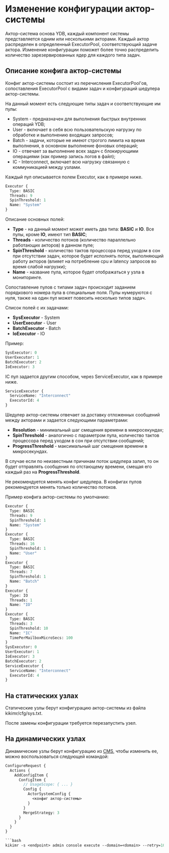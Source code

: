 # Изменение конфигурации актор-системы

Актор-система основа YDB, каждый компонент системы представляется одним или несколькими акторами.
Каждый актор распределен в определенный ExecutorPool, соответствующий задаче актора.
Изменение конфигурации поможет более точно распределить количество зарезервированных ядер для каждого типа задач.

## Описание конфига актор-системы

Конфиг актор-системы состоит из перечисления ExecutorPool'ов, сопоставления ExecutorPool с видами задач и конфигураций шедулера актор-системы.

На данный момент есть следующие типы задач и соответствующие им пулы:

* System - предназначен для выполнения быстрых внутренних операций YDB;
* User - включает в себя всю пользовательскую нагрузку по обработке и выполнению входящих запросов;
* Batch - задачи, которые не имеют строгого лимита на время выполнения, в основном выполнение фоновых операций;
* IO - отвечает за выполнение всех задач с блокирующими операциями (как пример запись логов в файл);
* IC - Interconnect, включает всю нагрузку связанную с коммуникацией между узлами.

Каждый пул описывается полем Executor, как в примере ниже.

```proto
Executor {
  Type: BASIC
  Threads: 9
  SpinThreshold: 1
  Name: "System"
}
```

Описание основных полей:

* **Type** - на данный момент может иметь два типа: **BASIC** и **IO**. Все пулы, кроме **IO**, имеют тип **BASIC**;
* **Threads** - количество потоков (количество параллельно работающих акторов) в данном пуле;
* **SpinThreshold** - количество тактов процессора перед уходом в сон при отсутствии задач, которое будет исполнять поток, выполняющий работу акторов (влияет на потребление cpu и latency запросов во время слабой нагрузки);
* **Name** - название пула, которое будет отображаться у узла в мониторинге.

Сопоставление пулов с типами задач происходит заданием порядкового номера пула в специальные поля. Пулы нумеруются с нуля, также на один пул может повесить несколько типов задач.

Список полей с их задачами:

* **SysExecutor** - System
* **UserExecutor** - User
* **BatchExecutor** - Batch
* **IoExecutor** - IO

Пример:

```proto
SysExecutor: 0
UserExecutor: 1
BatchExecutor: 2
IoExecutor: 3
```

IC пул задается другим способом, через ServiceExecutor, как в примере ниже.

```proto
ServiceExecutor {
  ServiceName: "Interconnect"
  ExecutorId: 4
}
```

Шедулер актор-системы отвечает за доставку отложенных сообщений между акторами и задается следующими параметрами:

* **Resolution** - минимальный шаг смещения времени в микросекундах;
* **SpinThreshold** - аналогично с параметром пула, количество тактов процессора перед уходом в сон при отсутствии сообщений;
* **ProgressThreshold** - максимальный шаг смещения времени в микросекундах.

В случае если по неизвестным причинам поток шедулера залип, то он будет отправлять сообщения по отстающему времени, смещая его каждый раз на **ProgressThreshold**.

Не рекомендуется менять конфиг шедулера. В конфигах пулов рекомендуется менять только количество потоков.

Пример конфига актор-системы по умолчанию:

```proto
Executor {
  Type: BASIC
  Threads: 9
  SpinThreshold: 1
  Name: "System"
}
Executor {
  Type: BASIC
  Threads: 16
  SpinThreshold: 1
  Name: "User"
}
Executor {
  Type: BASIC
  Threads: 7
  SpinThreshold: 1
  Name: "Batch"
}
Executor {
  Type: IO
  Threads: 1
  Name: "IO"
}
Executor {
  Type: BASIC
  Threads: 3
  SpinThreshold: 10
  Name: "IC"
  TimePerMailboxMicroSecs: 100
}
SysExecutor: 0
UserExecutor: 1
IoExecutor: 3
BatchExecutor: 2
ServiceExecutor {
  ServiceName: "Interconnect"
  ExecutorId: 4
}
```

## На статических узлах

Статические узлы берут конфигурацию актор-системы из файла kikimr/cfg/sys.txt.

После замены конфигурации требуется перезапустить узел.

## На динамических узлах

Динамические узлы берут конфигурацию из [CMS](cms.md), чтобы изменить ее, можно воспользоваться следующей командой:

```proto
ConfigureRequest {
  Actions {
    AddConfigItem {
      ConfigItem {
        // UsageScope: { ... }
        Config {
          ActorSystemConfig {
            <конфиг актор-системы>
          }  
        }
        MergeStrategy: 3
      }
    }
  }
}

```bash
kikimr -s <endpoint> admin console execute --domain=<domain> --retry=10 actorsystem.txt
```
